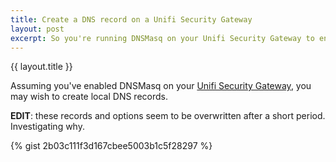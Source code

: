 ```yaml
---
title: Create a DNS record on a Unifi Security Gateway
layout: post
excerpt: So you're running DNSMasq on your Unifi Security Gateway to enable connectivity on your LAN. Great! But you're probably not done...
---
```


{{ layout.title }}

Assuming you've enabled DNSMasq on your [Unifi Security Gateway](https://store.ui.com/products/unifi-security-gateway), you may wish to create local DNS records.

**EDIT**: these records and options seem to be overwritten after a short period. Investigating why.

{% gist 2b03c111f3d167cbee5003b1c5f28297 %}
